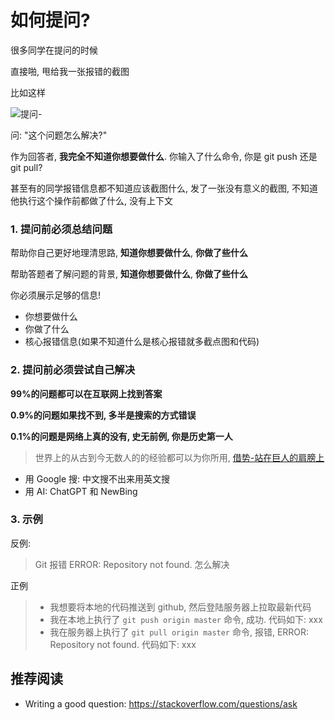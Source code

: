 # 如何提问?

很多同学在提问的时候

直接啪, 甩给我一张报错的截图

比如这样

![提问-](https://image.bmft.tech/blog/2023/202303302014435.png)

问: "这个问题怎么解决?"

作为回答者, **我完全不知道你想要做什么**. 你输入了什么命令, 你是 git push 还是 git pull? 

甚至有的同学报错信息都不知道应该截图什么, 发了一张没有意义的截图, 不知道他执行这个操作前都做了什么, 没有上下文



### 1. 提问前必须总结问题

帮助你自己更好地理清思路, **知道你想要做什么**, **你做了些什么**

帮助答题者了解问题的背景, **知道你想要做什么**, **你做了些什么**

你必须展示足够的信息!

* 你想要做什么
* 你做了什么
* 核心报错信息(如果不知道什么是核心报错就多截点图和代码)

### 2. 提问前必须尝试自己解决

**99%的问题都可以在互联网上找到答案**

**0.9%的问题如果找不到, 多半是搜索的方式错误**

**0.1%的问题是网络上真的没有, 史无前例, 你是历史第一人**

> 世界上的从古到今无数人的的经验都可以为你所用, [借势-站在巨人的肩膀上](borrow.md)

* 用 Google 搜: 中文搜不出来用英文搜
* 用 AI: ChatGPT 和 NewBing

### 3. 示例

反例:

> Git 报错 ERROR: Repository not found. 怎么解决

正例

> * 我想要将本地的代码推送到 github, 然后登陆服务器上拉取最新代码
> * 我在本地上执行了 `git push origin master` 命令, 成功. 代码如下: xxx
> * 我在服务器上执行了 `git pull origin master` 命令, 报错, ERROR: Repository not found. 代码如下: xxx



## 推荐阅读

* Writing a good question: https://stackoverflow.com/questions/ask

